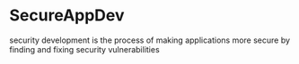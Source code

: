 # SecureAppDev
security development is the process of making applications more secure by finding and fixing security vulnerabilities
